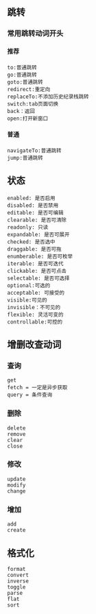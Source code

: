 ## 跳转

### 常用跳转动词开头

#### 推荐

    to:普通跳转
    go:普通跳转
    goto:普通跳转
    redirect:重定向
    replaceTo:不添加历史纪录栈跳转
    switch:tab页面切换
    back：返回
    open:打开新窗口

#### 普通

    navigateTo:普通跳转
    jump:普通跳转

## 状态

    enabled: 是否启用
    disabled: 是否禁用
    editable: 是否可编辑
    clearable: 是否可清除
    readonly: 只读
    expandable: 是否可展开
    checked: 是否选中
    draggable: 是否可拖
    enumberable: 是否可枚举
    iterable: 是否可迭代
    clickable: 是否可点击
    selectable: 是否可选择
    optional:可选的
    acceptable: 可接受的
    visible:可见的
    invisible：不可见的
    flexible: 灵活可变的
    controllable:可控的

## 增删改查动词

### 查询

    get
    fetch = 一定是异步获取
    query = 条件查询

### 删除

    delete
    remove
    clear
    close

### 修改

    update
    modify
    change

### 增加

    add
    create

## 格式化

    format
    convert
    inverse
    toggle
    parse
    flat
    sort
